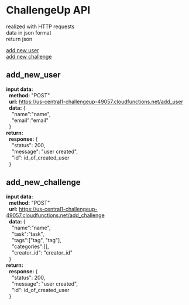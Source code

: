 # ChallengeUp API

realized with HTTP requests<br/>
data in json format<br/>
return json

[add new user](#add_new_user)<br/>
[add new challenge](#add_new_challenge)


## add_new_user
**input data:**<br/>
&nbsp;&nbsp;**method:** "POST"<br/>
&nbsp;&nbsp;**url:** https://us-central1-challengeup-49057.cloudfunctions.net/add_user<br/>
&nbsp;&nbsp;**data:** {<br/>
&nbsp;&nbsp;&nbsp;&nbsp;"name":"name",<br/>
&nbsp;&nbsp;&nbsp;&nbsp;"email":"email"<br/>
&nbsp;&nbsp;}<br/>
**return:**<br/>
&nbsp;&nbsp;**response:** {<br/>
&nbsp;&nbsp;&nbsp;&nbsp;"status": 200,<br/>
&nbsp;&nbsp;&nbsp;&nbsp;"message": "user created",<br/>
&nbsp;&nbsp;&nbsp;&nbsp;"id": id_of_created_user<br/>
&nbsp;&nbsp;}<br/>


## add_new_challenge
**input data:**<br/>
&nbsp;&nbsp;**method:** "POST"<br/>
&nbsp;&nbsp;**url:** https://us-central1-challengeup-49057.cloudfunctions.net/add_challenge<br/>
&nbsp;&nbsp;**data:** {<br/>
&nbsp;&nbsp;&nbsp;&nbsp;"name":"name",<br/>
&nbsp;&nbsp;&nbsp;&nbsp;"task":"task",<br/>
&nbsp;&nbsp;&nbsp;&nbsp;"tags":["tag", "tag"],<br/>
&nbsp;&nbsp;&nbsp;&nbsp;"categories":[],<br/>
&nbsp;&nbsp;&nbsp;&nbsp;"creator_id": "creator_id"<br/>
&nbsp;&nbsp;}<br/>
**return:**<br/>
&nbsp;&nbsp;**response:** {<br/>
&nbsp;&nbsp;&nbsp;&nbsp;"status": 200,<br/>
&nbsp;&nbsp;&nbsp;&nbsp;"message": "user created",<br/>
&nbsp;&nbsp;&nbsp;&nbsp;"id": id_of_created_user<br/>
&nbsp;&nbsp;}<br/>

